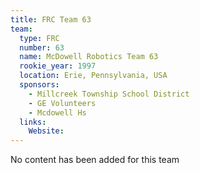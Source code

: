 ```yaml
---
title: FRC Team 63
team:
  type: FRC
  number: 63
  name: McDowell Robotics Team 63
  rookie_year: 1997
  location: Erie, Pennsylvania, USA
  sponsors:
    - Millcreek Township School District
    - GE Volunteers
    - Mcdowell Hs
  links:
    Website: 
---
```

No content has been added for this team